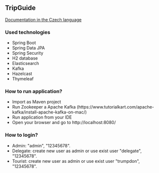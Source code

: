 <h2>TripGuide</h2>
<a href="https://github.com/imakhambet/NSS-semestral/blob/main/documents/documentationV2.pdf">Documentation in the Czech language</a>
<h3>Used technologies</h3>
    <ul>
    <li>Spring Boot</li>
    <li>Spring Data JPA</li>
    <li>Spring Security</li>
    <li>H2 database</li>
    <li>Elasticsearch</li>
    <li>Kafka</li>
    <li>Hazelcast</li>
    <li>Thymeleaf</li>
    </ul>
<h3>How to run application? </h3>
    <ul>
        <li>Import as Maven project</li>
        <li>Run Zookeeper a Apache Kafka (https://www.tutorialkart.com/apache-kafka/install-apache-kafka-on-mac/)</li>
        <li>Run application from your IDE</li>
        <li>Open your browser and go to http://localhost:8080/</li>
    </ul>
    
<h3>How to login?</h3>
    <ul>
        <li>Admin: "admin", "12345678".</li>
        <li>Delegate: create new user as admin or use exist user "delegate", "12345678".</li>
        <li>Tourist: create new user as admin or use exist user "trumpdon", "12345678".    </li>
    </ul>
